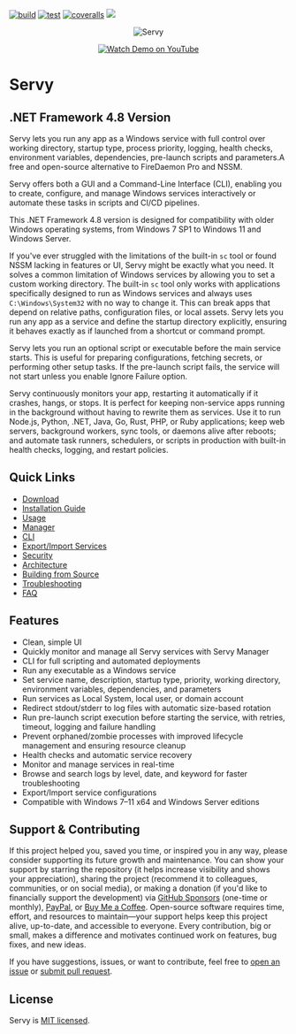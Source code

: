 [![build](https://github.com/aelassas/servy/actions/workflows/build.yml/badge.svg?branch=net48)](https://github.com/aelassas/servy/actions/workflows/build.yml) [![test](https://github.com/aelassas/servy/actions/workflows/test.yml/badge.svg?branch=net48)](https://github.com/aelassas/servy/actions/workflows/test.yml) [![coveralls](https://coveralls.io/repos/github/aelassas/servy/badge.svg?branch=net48)](https://coveralls.io/github/aelassas/servy?branch=net48) [![](https://img.shields.io/badge/docs-wiki-brightgreen)](https://github.com/aelassas/servy/wiki)

<!--
[![codecov](https://codecov.io/gh/aelassas/servy/branch/net48/graph/badge.svg?token=26WZX2V4BG)](https://app.codecov.io/gh/aelassas/servy/tree/net48)
[![codecov](https://img.shields.io/codecov/c/github/aelassas/servy/net48?label=coverage)](https://app.codecov.io/gh/aelassas/servy/tree/net48)
[![coveralls](https://coveralls.io/repos/github/aelassas/servy/badge.svg?branch=net48)](https://coveralls.io/github/aelassas/servy?branch=net48)
-->

<p align="center">
  <img src="https://servy-win.github.io/servy.png?v=11" alt="Servy" />
</p>
<p align="center">
  <a href="https://www.youtube.com/watch?v=JpmzZEJd4f0" target="_blank">
    <img src="https://img.shields.io/badge/Watch%20Demo-FF0033?style=for-the-badge&logo=youtube" alt="Watch Demo on YouTube" />
  </a>
</p>

# Servy

## .NET Framework 4.8 Version

Servy lets you run any app as a Windows service with full control over working directory, startup type, process priority, logging, health checks, environment variables, dependencies, pre-launch scripts and parameters.A free and open-source alternative to FireDaemon Pro and NSSM.

Servy offers both a GUI and a Command-Line Interface (CLI), enabling you to create, configure, and manage Windows services interactively or automate these tasks in scripts and CI/CD pipelines.

This .NET Framework 4.8 version is designed for compatibility with older Windows operating systems, from Windows 7 SP1 to Windows 11 and Windows Server.

If you've ever struggled with the limitations of the built-in `sc` tool or found NSSM lacking in features or UI, Servy might be exactly what you need. It solves a common limitation of Windows services by allowing you to set a custom working directory. The built-in `sc` tool only works with applications specifically designed to run as Windows services and always uses `C:\Windows\System32` with no way to change it. This can break apps that depend on relative paths, configuration files, or local assets. Servy lets you run any app as a service and define the startup directory explicitly, ensuring it behaves exactly as if launched from a shortcut or command prompt.

Servy lets you run an optional script or executable before the main service starts. This is useful for preparing configurations, fetching secrets, or performing other setup tasks. If the pre-launch script fails, the service will not start unless you enable Ignore Failure option.

Servy continuously monitors your app, restarting it automatically if it crashes, hangs, or stops. It is perfect for keeping non-service apps running in the background without having to rewrite them as services. Use it to run Node.js, Python, .NET, Java, Go, Rust, PHP, or Ruby applications; keep web servers, background workers, sync tools, or daemons alive after reboots; and automate task runners, schedulers, or scripts in production with built-in health checks, logging, and restart policies.

## Quick Links
* [Download](https://github.com/aelassas/servy/releases/latest)
* [Installation Guide](https://github.com/aelassas/servy/wiki/Installation-Guide)
* [Usage](https://github.com/aelassas/servy/wiki/Usage)
* [Manager](https://github.com/aelassas/servy/wiki/Servy-Manager)
* [CLI](https://github.com/aelassas/servy/wiki/Servy-CLI)
* [Export/Import Services](https://github.com/aelassas/servy/wiki/Export-Import-Services)
* [Security](https://github.com/aelassas/servy/wiki/Security)
* [Architecture](https://github.com/aelassas/servy/wiki/Architecture)
* [Building from Source](https://github.com/aelassas/servy/wiki/Building-from-Source)
* [Troubleshooting](https://github.com/aelassas/servy/wiki/Troubleshooting)
* [FAQ](https://github.com/aelassas/servy/wiki/FAQ)

## Features

* Clean, simple UI
* Quickly monitor and manage all Servy services with Servy Manager
* CLI for full scripting and automated deployments
* Run any executable as a Windows service
* Set service name, description, startup type, priority, working directory, environment variables, dependencies, and parameters
* Run services as Local System, local user, or domain account
* Redirect stdout/stderr to log files with automatic size-based rotation
* Run pre-launch script execution before starting the service, with retries, timeout, logging and failure handling
* Prevent orphaned/zombie processes with improved lifecycle management and ensuring resource cleanup
* Health checks and automatic service recovery
* Monitor and manage services in real-time
* Browse and search logs by level, date, and keyword for faster troubleshooting
* Export/Import service configurations
* Compatible with Windows 7–11 x64 and Windows Server editions

## Support & Contributing

If this project helped you, saved you time, or inspired you in any way, please consider supporting its future growth and maintenance. You can show your support by starring the repository (it helps increase visibility and shows your appreciation), sharing the project (recommend it to colleagues, communities, or on social media), or making a donation (if you'd like to financially support the development) via [GitHub Sponsors](https://github.com/sponsors/aelassas) (one-time or monthly), [PayPal](https://www.paypal.me/aelassaspp), or [Buy Me a Coffee](https://www.buymeacoffee.com/aelassas). Open-source software requires time, effort, and resources to maintain—your support helps keep this project alive, up-to-date, and accessible to everyone. Every contribution, big or small, makes a difference and motivates continued work on features, bug fixes, and new ideas.

If you have suggestions, issues, or want to contribute, feel free to [open an issue](https://github.com/aelassas/servy/issues) or [submit pull request](https://github.com/aelassas/servy/pulls).

## License

Servy is [MIT licensed](https://github.com/aelassas/servy/blob/main/LICENSE.txt).

